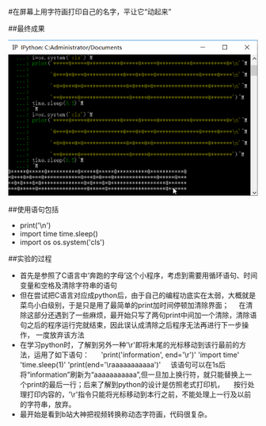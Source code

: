 #在屏幕上用字符画打印自己的名字，平让它“动起来”

##最终成果

![image](https://github.com/amanaaaa/computationalphysics_N2015301020165/blob/master/2en_work.gif)

##使用语句包括

   - print('\n')
   - import time 
         time.sleep()
   - import os
         os.system('cls')
         
##实验的过程


   - 首先是参照了C语言中‘奔跑的字母’这个小程序，考虑到需要用循环语句、时间变量和空格及清除字符串的语句
   
   - 但在尝试把C语言对应成python后，由于自己的编程功底实在太弱，大概就是菜鸟小白级别，于是只是用了最简单的print加时间停顿加清除界面；
     在清除这部分还遇到了一些麻烦，最开始只写了两句print中间加一个清除，清除语句之后的程序运行完就结束，因此误认成清除之后程序无法再进行下一步操作，
     一度放弃该方法
   
   - 在学习python时，了解到另外一种'\r'即将末尾的光标移动到该行最前的方法，运用了如下语句：
      'print('information', end='\r')'
      'import time'
      'time.sleep(1)'
      'print(end='\raaaaaaaaaaa')'
     该语句可以在1s后将“information”刷新为“aaaaaaaaaaa”,但一旦加上换行符，就只能替换上一个print的最后一行；后来了解到python的设计是仿照老式打印机，
     按行处理打印内容的，'\r'指令只能将光标移动到本行之前，不能处理上一行及以前的字符串，放弃。
   
   - 最开始是看到b站大神把视频转换称动态字符画，代码很复杂。
